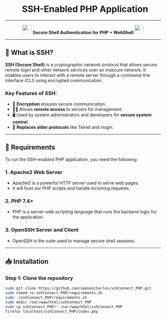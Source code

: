<h1 align="center">
  <img src="https://i.imghippo.com/files/ILw7451YOw.png" alt="" border="0">
  <img src="https://i.imghippo.com/files/bGEc4899hqo.png" alt="" border="0">
  SSH-Enabled PHP Application
</h1>

---

<p align="center">
  <img src="https://github.com/kaggle/spinner/raw/main/spinner.gif" width="30px">
  <b>Secure Shell Authentication for PHP + WebShell </b>
  <img src="https://github.com/kaggle/spinner/raw/main/spinner.gif" width="30px">
</p>

---

## 🚀 What is SSH?

**SSH (Secure Shell)** is a cryptographic network protocol that allows secure remote login and other network services over an insecure network. It enables users to interact with a remote server through a command-line interface (CLI) using encrypted communication.

### Key Features of SSH:
- 🔐 **Encryption** ensures secure communication.
- 👩‍💻 Allows **remote access** to servers for management.
- 🖥️ Used by system administrators and developers for **secure system control**.
- 🔄 **Replaces older protocols** like Telnet and rlogin.

---

## 📜 Requirements

To run the SSH-enabled PHP application, you need the following:

### 1. **Apache2 Web Server** 
   - Apache2 is a powerful HTTP server used to serve web pages.
   - It will host our PHP scripts and handle incoming requests.
   
### 2. **PHP 7.4+**
   - PHP is a server-side scripting language that runs the backend logic for the application.
   
### 3. **OpenSSH Server and Client**
   - OpenSSH is the suite used to manage secure shell sessions.

---

## 📥 Installation

### **Step 1: Clone the repository**

```sh
sudo git clone https://github.com/samsoncharles/sshConnect_PHP.git
sudo chmod +x sshConnect_PHP/requirements.sh
sudo ./sshConnect_PHP/requirements.sh
sudo mkdir /var/www/html/sshConnect_PHP
sudo cp sshConnect_PHP/* /var/www/html/sshConnect_PHP
firefox localhost/sshConnect_PHP/index.php
